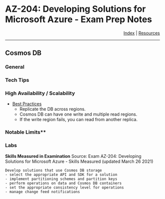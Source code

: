 # AZ-204: Developing Solutions for Microsoft Azure - Exam Prep Notes

<div style="text-align: right"> <a href="..\README.MD">Index</a> | <a href="..\RESOURCES.MD">Resources</a> </div>

----
Cosmos DB
---------
### General

### Tech Tips

### High Availability / Scalability
* [Best Practices](https://docs.microsoft.com/en-us/azure/architecture/checklist/resiliency-per-service#cosmos-db)
  * Replicate the DB across regions.
  * Cosmos DB can have one write and multiple read regions.
  * If the write region fails, you can read from another replica.


### Notable Limits**

### Labs
**Skills Measured in Examination**
Source: Exam AZ-204: Developing Solutions for Microsoft Azure - Skills Measured (updated March 26 2021)

```
Develop solutions that use Cosmos DB storage
- select the appropriate API and SDK for a solution
- implement partitioning schemes and partition keys
- perform operations on data and Cosmos DB containers
- set the appropriate consistency level for operations
- manage change feed notifications
```